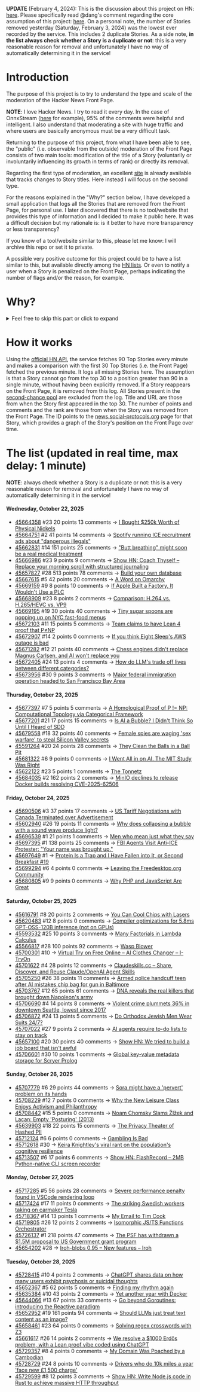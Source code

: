 **UPDATE** (February 4, 2024): This is the discussion about this project on HN: [here](https://news.ycombinator.com/item?id=39230513). Please specifically read @dang's comment regarding the core assumption of this project: [here](https://news.ycombinator.com/item?id=39231537). On a personal note, the number of Stories removed yesterday (Saturday, February 3, 2024) was the lowest ever recorded by the service. This includes 2 duplicate Stories. As a side note, **in the list always check whether a Story is a duplicate or not**: this is a very reasonable reason for removal and unfortunately I have no way of automatically determining it in the service!

# Introduction

The purpose of this project is to try to understand the type and scale of the moderation of the Hacker News Front Page.

**NOTE**: I love Hacker News. I try to read it every day. In the case of OnnxStream ([here](https://news.ycombinator.com/item?id=37752632) for example), 95% of the comments were helpful and intelligent. I also understand that moderating a site with huge traffic and where users are basically anonymous must be a very difficult task.

Returning to the purpose of this project, from what I have been able to see, the "public" (i.e. observable from the outside) moderation of the Front Page consists of two main tools: modification of the title of a Story (voluntarily or involuntarily influencing its growth in terms of rank) or directly its removal.

Regarding the first type of moderation, an excellent [site](https://hackernewstitles.netlify.app/) is already available that tracks changes to Story titles. Here instead I will focus on the second type.

For the reasons explained in the "Why?" section below, I have developed a small application that logs all the Stories that are removed from the Front Page, for personal use. I later discovered that there is no tool/website that provides this type of information and I decided to make it public here. It was a difficult decision but my rationale is: is it better to have more transparency or less transparency?

If you know of a tool/website similar to this, please let me know: I will archive this repo or set it to private.

A possible very positive outcome for this project could be to have a list similar to this, but available directly among the [HN lists](https://news.ycombinator.com/lists). Or even to notify a user when a Story is penalized on the Front Page, perhaps indicating the number of flags and/or the reason, for example.

# Why?

<details>
<summary>Feel free to skip this part or click to expand</summary>

A friend of mine posted two Stories on Hacker News related to OnnxStream (31 days apart), the first related to SDXL Turbo support and the second related to TinyLlama and Mistral 7B support.

In the case of the [first](https://news.ycombinator.com/item?id=38646969), the Story was among the first on the Front Page, until its title was changed from "Stable Diffusion Turbo on a Raspberry Pi Zero 2 generates an image in 29 minutes" to "OnnxStream: Stable Diffusion XL 1.0 Base on a Raspberry Pi Zero 2". This effectively "killed" the Story. One user pointed out that the new title didn't reflect the spirit of the Story (thanks @practice9).

In the case of the [second](https://news.ycombinator.com/item?id=38991145), the Story was in third place on the Front Page, less than an hour after the submission. In this case it was simply removed from the Front Page.

Having discovered this, perplexed, I sent an email to the moderator. @dang, who was very kind and quick in his response, explained to me that the Story had been flagged by users even without being explicitly [flagged], and that he could therefore only hypothesize the causes of the flag. His hypothesis was that (some?) users might be fed up with news related to LLMs.

While I have no reason to doubt Daniel's good faith, it's hard to believe that HN users would be tired of LLM-related news.

So I decided to develop a small console application to determine the frequency of this phenomenon (actually I was also motivated by the prospect of writing some C# code, after more than 2 years of complete abstinence). I subsequently discovered that there were no tools/websites that monitored this specific phenomenon and I therefore decided to make it public here.

</details>

# How it works

Using the [official HN API](https://github.com/HackerNews/API), the service fetches 90 Top Stories every minute and makes a comparison with the first 30 Top Stories (i.e. the Front Page) fetched the previous minute. It logs all missing Stories here. The assumption is that a Story cannot go from the top 30 to a position greater than 90 in a single minute, without having been explicitly removed. If a Story reappears on the Front Page, it is removed from this log. All Stories present in the [second-chance pool](https://news.ycombinator.com/pool) are excluded from the log. Title and URL are those from when the Story first appeared in the top 30. The number of points and comments and the rank are those from when the Story was removed from the Front Page. The ID points to the [news.social-protocols.org](https://news.social-protocols.org) page for that Story, which provides a graph of the Story's position on the Front Page over time.

# The list (updated in real time, max delay: 1 minute)

**NOTE**: always check whether a Story is a duplicate or not: this is a very reasonable reason for removal and unfortunately I have no way of automatically determining it in the service!

#### **Wednesday, October 22, 2025**
<!-- HN:45664358:start -->
* [45664358](https://news.social-protocols.org/stats?id=45664358) #23 20 points 13 comments -> [I Bought $250k Worth of Physical Nickels](https://twitter.com/opinioncasino/status/1980038177785000114)<!-- HN:45664358:end --><!-- HN:45664751:start -->
* [45664751](https://news.social-protocols.org/stats?id=45664751) #2 41 points 14 comments -> [Spotify running ICE recruitment ads about "dangerous illegals"](https://djmag.com/news/spotify-defends-running-ice-recruitment-ads-about-dangerous-illegals-part-of-us-government)<!-- HN:45664751:end --><!-- HN:45662831:start -->
* [45662831](https://news.social-protocols.org/stats?id=45662831) #14 151 points 25 comments -> ["Butt breathing" might soon be a real medical treatment](https://arstechnica.com/science/2025/10/butt-breathing-might-soon-be-a-real-medical-treatment/)<!-- HN:45662831:end --><!-- HN:45666986:start -->
* [45666986](https://news.social-protocols.org/stats?id=45666986) #23 9 points 9 comments -> [Show HN: Coach Thyself – Replace your morning scroll with structured journaling](https://thyself.coach/)<!-- HN:45666986:end --><!-- HN:45657827:start -->
* [45657827](https://news.social-protocols.org/stats?id=45657827) #28 513 points 78 comments -> [Build your own database](https://www.nan.fyi/database)<!-- HN:45657827:end --><!-- HN:45667615:start -->
* [45667615](https://news.social-protocols.org/stats?id=45667615) #5 42 points 20 comments -> [A Word on Omarchy](https://xn--gckvb8fzb.com/a-word-on-omarchy/)<!-- HN:45667615:end --><!-- HN:45669159:start -->
* [45669159](https://news.social-protocols.org/stats?id=45669159) #9 8 points 10 comments -> [If Apple Built a Factory, It Wouldn't Use a PLC](https://physical-ai.ghost.io/the-apple-factory-what-perfect-coordination-feels-like/)<!-- HN:45669159:end --><!-- HN:45668909:start -->
* [45668909](https://news.social-protocols.org/stats?id=45668909) #23 8 points 2 comments -> [Comparison: H.264 vs. H.265/HEVC vs. VP9](https://www.red5.net/blog/h264-vs-h265-vp9/)<!-- HN:45668909:end --><!-- HN:45669195:start -->
* [45669195](https://news.social-protocols.org/stats?id=45669195) #19 30 points 40 comments -> [Tiny sugar spoons are popping up on NYC fast-food menus](https://gothamist.com/news/tiny-sugar-spoons-are-popping-up-on-nyc-fast-food-menus-youre-being-warned)<!-- HN:45669195:end --><!-- HN:45672103:start -->
* [45672103](https://news.social-protocols.org/stats?id=45672103) #11 15 points 5 comments -> [Team claims to have Lean 4 proof that P≠NP](https://arxiv.org/abs/2510.17829)<!-- HN:45672103:end --><!-- HN:45672907:start -->
* [45672907](https://news.social-protocols.org/stats?id=45672907) #14 2 points 0 comments -> [If you think Eight Sleep's AWS outage is bad](https://manidoraisamy.com/aws-ai-outage.html)<!-- HN:45672907:end --><!-- HN:45671282:start -->
* [45671282](https://news.social-protocols.org/stats?id=45671282) #12 21 points 40 comments -> [Chess engines didn't replace Magnus Carlsen, and AI won't replace you](https://coding-with-ai.dev/posts/use-ai-like-magnus-carlsen/)<!-- HN:45671282:end --><!-- HN:45672405:start -->
* [45672405](https://news.social-protocols.org/stats?id=45672405) #24 13 points 4 comments -> [How do LLM's trade off lives between different categories?](https://arctotherium.substack.com/p/llm-exchange-rates-updated)<!-- HN:45672405:end --><!-- HN:45673956:start -->
* [45673956](https://news.social-protocols.org/stats?id=45673956) #30 9 points 3 comments -> [Major federal immigration operation headed to San Francisco Bay Area](https://www.sfchronicle.com/bayarea/article/sf-immigration-operation-21114328.php)<!-- HN:45673956:end -->
#### **Thursday, October 23, 2025**
<!-- HN:45677397:start -->
* [45677397](https://news.social-protocols.org/stats?id=45677397) #7 5 points 5 comments -> [A Homological Proof of P != NP: Computational Topology via Categorical Framework](https://arxiv.org/abs/2510.17829)<!-- HN:45677397:end --><!-- HN:45677201:start -->
* [45677201](https://news.social-protocols.org/stats?id=45677201) #21 17 points 15 comments -> [Is AI a Bubble? I Didn't Think So Until I Heard of SDD](https://hyperdev.matsuoka.com/p/is-ai-a-bubble-i-didnt-think-so-until)<!-- HN:45677201:end --><!-- HN:45679558:start -->
* [45679558](https://news.social-protocols.org/stats?id=45679558) #18 32 points 40 comments -> [Female spies are waging 'sex warfare' to steal Silicon Valley secrets](https://www.thetimes.com/us/american-politics/article/silicon-valley-spy-china-russia-2v03676kl)<!-- HN:45679558:end --><!-- HN:45591264:start -->
* [45591264](https://news.social-protocols.org/stats?id=45591264) #20 24 points 28 comments -> [They Clean the Balls in a Ball Pit](https://www.core77.com/posts/138608/Heres-How-They-Clean-the-Balls-in-a-Ball-Pit)<!-- HN:45591264:end --><!-- HN:45681322:start -->
* [45681322](https://news.social-protocols.org/stats?id=45681322) #6 9 points 0 comments -> [I Went All in on AI. The MIT Study Was Right](https://leadershiplighthouse.substack.com/p/i-went-all-in-on-ai-the-mit-study)<!-- HN:45681322:end --><!-- HN:45622122:start -->
* [45622122](https://news.social-protocols.org/stats?id=45622122) #23 5 points 1 comments -> [The Tonnetz](https://thetonnetz.com/)<!-- HN:45622122:end --><!-- HN:45684035:start -->
* [45684035](https://news.social-protocols.org/stats?id=45684035) #2 162 points 2 comments -> [MinIO declines to release Docker builds resolving CVE-2025-62506](https://github.com/minio/minio/issues/21647)<!-- HN:45684035:end -->
#### **Friday, October 24, 2025**
<!-- HN:45690506:start -->
* [45690506](https://news.social-protocols.org/stats?id=45690506) #3 37 points 17 comments -> [US Tariff Negotiations with Canada Terminated over Advertisement](https://www.bbc.com/news/articles/cdjrlmd4pmeo)<!-- HN:45690506:end --><!-- HN:45602940:start -->
* [45602940](https://news.social-protocols.org/stats?id=45602940) #26 19 points 11 comments -> [Why does collapsing a bubble with a sound wave produce light?](https://akshatjiwannotes.blogspot.com/2025/10/why-does-collapsing-bubble-with-sound.html)<!-- HN:45602940:end --><!-- HN:45696539:start -->
* [45696539](https://news.social-protocols.org/stats?id=45696539) #1 21 points 1 comments -> [Men who mean just what they say](https://journal.humancenteredtech.us/p/men-who-mean-just-what-they-say)<!-- HN:45696539:end --><!-- HN:45697395:start -->
* [45697395](https://news.social-protocols.org/stats?id=45697395) #1 138 points 25 comments -> [FBI Agents Visit Anti-ICE Protester: "Your name was brought up."](https://www.kenklippenstein.com/p/video-fbi-agents-visit-anti-ice-protester)<!-- HN:45697395:end --><!-- HN:45697649:start -->
* [45697649](https://news.social-protocols.org/stats?id=45697649) #1 -> [Protein Is a Trap and I Have Fallen into It, or Second Breakfast #19](https://buttondown.com/meghanmccarron/archive/protein-is-a-trap-and-i-have-fallen-into-it-or/)<!-- HN:45697649:end --><!-- HN:45699294:start -->
* [45699294](https://news.social-protocols.org/stats?id=45699294) #6 4 points 0 comments -> [Leaving the Freedesktop.org Community](https://vt.social/@lina/115431232807081648)<!-- HN:45699294:end --><!-- HN:45680805:start -->
* [45680805](https://news.social-protocols.org/stats?id=45680805) #9 9 points 0 comments -> [Why PHP and JavaScript Are Great](http://xahlee.info/comp/PHP_is_great.html)<!-- HN:45680805:end -->
#### **Saturday, October 25, 2025**
<!-- HN:45616791:start -->
* [45616791](https://news.social-protocols.org/stats?id=45616791) #8 20 points 2 comments -> [You Can Cool Chips with Lasers](https://spectrum.ieee.org/laser-cooling-chips)<!-- HN:45616791:end --><!-- HN:45620483:start -->
* [45620483](https://news.social-protocols.org/stats?id=45620483) #12 8 points 0 comments -> [Compiler optimizations for 5.8ms GPT-OSS-120B inference (not on GPUs)](https://furiosa.ai/blog/serving-gpt-oss-120b-at-5-8-ms-tpot-with-two-rngd-cards-compiler-optimizations-in-practice)<!-- HN:45620483:end --><!-- HN:45593532:start -->
* [45593532](https://news.social-protocols.org/stats?id=45593532) #25 10 points 3 comments -> [Many Factorials in Lambda Calculus](https://text.marvinborner.de/2025-10-08-12.html)<!-- HN:45593532:end --><!-- HN:45566817:start -->
* [45566817](https://news.social-protocols.org/stats?id=45566817) #28 100 points 92 comments -> [Wasp Blower](https://softsolder.com/2025/08/12/wasp-blower/)<!-- HN:45566817:end --><!-- HN:45700301:start -->
* [45700301](https://news.social-protocols.org/stats?id=45700301) #10 -> [Virtual Try on Free Online – AI Clothes Changer – I-TryOn](https://virtual-try-on.app/)<!-- HN:45700301:end --><!-- HN:45701622:start -->
* [45701622](https://news.social-protocols.org/stats?id=45701622) #4 28 points 12 comments -> [Claudeskills.cc – Share, Discover, and Reuse Claude/OpenAI Agent Skills](https://claudeskills.cc)<!-- HN:45701622:end --><!-- HN:45705250:start -->
* [45705250](https://news.social-protocols.org/stats?id=45705250) #26 38 points 11 comments -> [Armed police handcuff teen after AI mistakes chip bag for gun in Baltimore](https://www.bbc.com/news/articles/cgjdlx92lylo)<!-- HN:45705250:end --><!-- HN:45703767:start -->
* [45703767](https://news.social-protocols.org/stats?id=45703767) #12 65 points 61 comments -> [DNA reveals the real killers that brought down Napoleon's army](https://www.gavi.org/vaccineswork/dna-reveals-real-killers-brought-down-napoleons-army)<!-- HN:45703767:end --><!-- HN:45706690:start -->
* [45706690](https://news.social-protocols.org/stats?id=45706690) #4 14 points 8 comments -> [Violent crime plummets 36% in downtown Seattle, lowest since 2017](https://mynorthwest.com/crime-blotter/seattle-downtown-crime/4146723)<!-- HN:45706690:end --><!-- HN:45706872:start -->
* [45706872](https://news.social-protocols.org/stats?id=45706872) #24 13 points 5 comments -> [Do Orthodox Jewish Men Wear Suits 24/7?](https://jewinthecity.com/2018/02/do-orthodox-men-wear-suits-247/)<!-- HN:45706872:end --><!-- HN:45707022:start -->
* [45707022](https://news.social-protocols.org/stats?id=45707022) #27 9 points 2 comments -> [AI agents require to-do lists to stay on track](https://blog.justcopy.ai/p/why-your-ai-agents-need-a-todo-list)<!-- HN:45707022:end --><!-- HN:45657100:start -->
* [45657100](https://news.social-protocols.org/stats?id=45657100) #20 30 points 40 comments -> [Show HN: We tried to build a job board that isn't awful](https://teeming.ai)<!-- HN:45657100:end --><!-- HN:45706601:start -->
* [45706601](https://news.social-protocols.org/stats?id=45706601) #30 10 points 1 comments -> [Global key-value metadata storage for Scryer Prolog](https://github.com/jjtolton/environment.pl)<!-- HN:45706601:end -->
#### **Sunday, October 26, 2025**
<!-- HN:45707779:start -->
* [45707779](https://news.social-protocols.org/stats?id=45707779) #6 29 points 44 comments -> [Sora might have a 'pervert' problem on its hands](https://www.businessinsider.com/sora-video-openai-fetish-content-my-face-problem-2025-10)<!-- HN:45707779:end --><!-- HN:45708229:start -->
* [45708229](https://news.social-protocols.org/stats?id=45708229) #12 7 points 0 comments -> [Why the New Leisure Class Enjoys Activism and Philanthropy](https://letter.palladiummag.com/p/early-article-why-the-new-leisure)<!-- HN:45708229:end --><!-- HN:45708442:start -->
* [45708442](https://news.social-protocols.org/stats?id=45708442) #15 5 points 0 comments -> [Noam Chomsky Slams ŽIžek and Lacan: Empty 'Posturing' (2013)](https://www.openculture.com/2013/06/noam_chomsky_slams_zizek_and_lacan_empty_posturing.html)<!-- HN:45708442:end --><!-- HN:45639903:start -->
* [45639903](https://news.social-protocols.org/stats?id=45639903) #18 22 points 15 comments -> [The Privacy Theater of Hashed PII](https://matthodges.com/posts/2025-10-19-privacy-theater-pii-phone-numbers/)<!-- HN:45639903:end --><!-- HN:45712124:start -->
* [45712124](https://news.social-protocols.org/stats?id=45712124) #6 6 points 0 comments -> [Gambling Is Bad](https://geohot.github.io//blog/jekyll/update/2025/10/24/gambling-is-bad.html)<!-- HN:45712124:end --><!-- HN:45712618:start -->
* [45712618](https://news.social-protocols.org/stats?id=45712618) #30 -> [Keira Knightley's viral rant on the population's cognitive resilience](https://twitter.com/orphcorp/status/1982230134850572551)<!-- HN:45712618:end --><!-- HN:45713507:start -->
* [45713507](https://news.social-protocols.org/stats?id=45713507) #6 17 points 6 comments -> [Show HN: FlashRecord – 2MB Python-native CLI screen recorder](https://github.com/Flamehaven/FlashRecord)<!-- HN:45713507:end -->
#### **Monday, October 27, 2025**
<!-- HN:45717285:start -->
* [45717285](https://news.social-protocols.org/stats?id=45717285) #5 56 points 28 comments -> [Severe performance penalty found in VSCode rendering loop](https://github.com/microsoft/vscode/issues/272155)<!-- HN:45717285:end --><!-- HN:45717424:start -->
* [45717424](https://news.social-protocols.org/stats?id=45717424) #17 11 points 0 comments -> [The striking Swedish workers taking on carmaker Tesla](https://www.bbc.com/news/articles/c5y9082q0jjo)<!-- HN:45717424:end --><!-- HN:45718367:start -->
* [45718367](https://news.social-protocols.org/stats?id=45718367) #14 13 points 1 comments -> [My Email to Tim Cook](https://substack.com/inbox/post/175351960)<!-- HN:45718367:end --><!-- HN:45719805:start -->
* [45719805](https://news.social-protocols.org/stats?id=45719805) #26 12 points 2 comments -> [Isomorphic JS/TS Functions Orchestrator](https://github.com/damianofalcioni/js-functions-orchestrator)<!-- HN:45719805:end --><!-- HN:45726137:start -->
* [45726137](https://news.social-protocols.org/stats?id=45726137) #1 218 points 47 comments -> [The PSF has withdrawn a $1.5M proposal to US Government grant program](https://simonwillison.net/2025/Oct/27/psf-withdrawn-proposal/)<!-- HN:45726137:end --><!-- HN:45654202:start -->
* [45654202](https://news.social-protocols.org/stats?id=45654202) #28 -> [Iroh-blobs 0.95 – New features – Iroh](https://www.iroh.computer/blog/iroh-blobs-0-95-new-features)<!-- HN:45654202:end -->
#### **Tuesday, October 28, 2025**
<!-- HN:45728415:start -->
* [45728415](https://news.social-protocols.org/stats?id=45728415) #10 4 points 2 comments -> [ChatGPT shares data on how many users exhibit psychosis or suicidal thoughts](https://www.bbc.com/news/articles/c5yd90g0q43o)<!-- HN:45728415:end --><!-- HN:45652367:start -->
* [45652367](https://news.social-protocols.org/stats?id=45652367) #5 62 points 5 comments -> [Finding my rhythm again](https://jeremydaly.com/finding-my-rhythm-again/)<!-- HN:45652367:end --><!-- HN:45635384:start -->
* [45635384](https://news.social-protocols.org/stats?id=45635384) #10 43 points 2 comments -> [Yet another year with Decker](http://beyondloom.com/blog/unionstate3.html)<!-- HN:45635384:end --><!-- HN:45644066:start -->
* [45644066](https://news.social-protocols.org/stats?id=45644066) #13 67 points 33 comments -> [Go beyond Goroutines: introducing the Reactive paradigm](https://samuelberthe.substack.com/p/go-beyond-goroutines-introducing)<!-- HN:45644066:end --><!-- HN:45652952:start -->
* [45652952](https://news.social-protocols.org/stats?id=45652952) #19 161 points 94 comments -> [Should LLMs just treat text content as an image?](https://www.seangoedecke.com/text-tokens-as-image-tokens/)<!-- HN:45652952:end --><!-- HN:45658461:start -->
* [45658461](https://news.social-protocols.org/stats?id=45658461) #23 64 points 0 comments -> [Solving regex crosswords with Z3](https://blog.nelhage.com/post/regex-crosswords-z3/)<!-- HN:45658461:end --><!-- HN:45661617:start -->
* [45661617](https://news.social-protocols.org/stats?id=45661617) #26 14 points 2 comments -> [We resolve a $1000 Erdős problem, with a Lean proof vibe coded using ChatGPT](https://borisalexeev.com/papers/erdos707.html)<!-- HN:45661617:end --><!-- HN:45729357:start -->
* [45729357](https://news.social-protocols.org/stats?id=45729357) #8 4 points 0 comments -> [My Domain Was Poached by a Cambodian](https://davidnicholaswilliams.com/my-domain-was-poached/)<!-- HN:45729357:end --><!-- HN:45728729:start -->
* [45728729](https://news.social-protocols.org/stats?id=45728729) #24 8 points 10 comments -> [Drivers who do 10k miles a year 'face new £1,500 charge'](https://www.birminghammail.co.uk/motoring/motoring-news/drivers-who-10000-miles-year-32727647)<!-- HN:45728729:end --><!-- HN:45729599:start -->
* [45729599](https://news.social-protocols.org/stats?id=45729599) #8 12 points 3 comments -> [Show HN: Write Node.js code in Rust to achieve massive HTTP throughput](https://www.npmjs.com/package/brahma-firelight)<!-- HN:45729599:end -->
